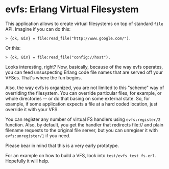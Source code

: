 evfs: Erlang Virtual Filesystem
===============================

This application allows to create virtual filesystems on top of standard
`file` API. Imagine if you can do this:

    > {ok, Bin} = file:read_file("http://www.google.com/").

Or this:

    > {ok, Bin} = file:read_file("config://host").

Looks interesting, right? Now, basically, because of the way evfs operates,
you can feed unsuspecting Erlang code file names that are served off your VFSes. 
That's where the fun begins.

Also, the way evfs is organized, you are not limited to this "scheme" way of overriding the
filesystem. You can override particular files, for example, or whole directories -- or
do that basing on some external state. So, for example, if some application expects a 
file at a hard coded location, just override it with your VFS.


You can register any number of virtual FS handlers using `evfs:register/2` function.
Also, by default, you get the handler that redirects file:// and plain filename requests
to the original file server, but you can unregiser it with `evfs:unregister/1` if you need.

Please bear in mind that this is a very early prototype. 

For an example on how to build a VFS, look into `test/evfs_test_fs.erl`. Hopefully
it will help.